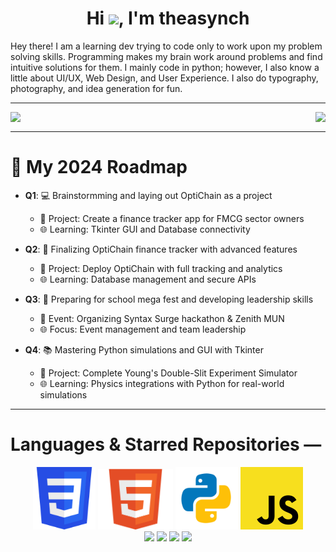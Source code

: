 <h1 align="center">Hi <img src="https://raw.githubusercontent.com/MartinHeinz/MartinHeinz/master/wave.gif" width="30px">, I'm theasynch</h1>


Hey there!
I am a learning dev trying to code only to work upon my problem solving skills. Programming makes my brain work around problems and find intuitive solutions for them.
I mainly code in python; however, I also know a little about UI/UX, Web Design, and User Experience.
I also do typography, photography, and idea generation for fun.


---

<div>
  <a href="">
    <img align="left" src="https://github-readme-stats.vercel.app/api?username=theasynch&theme=dark&hide=issues," />
  </a>
  <a href="">
    <img align="right" src="https://github-readme-stats.vercel.app/api/top-langs/?username=theasynch&theme=dark&layout=compact" />
  </a>
</div>

<br clear="both" />


---

# 📅 My 2024 Roadmap

- **Q1**: 💻 Brainstormming and laying out OptiChain as a project  
  - 🎯 Project: Create a finance tracker app for FMCG sector owners
  - 🌐 Learning: Tkinter GUI and Database connectivity  

- **Q2**: 💼 Finalizing OptiChain finance tracker with advanced features  
  - 🎯 Project: Deploy OptiChain with full tracking and analytics  
  - 🌐 Learning: Database management and secure APIs  

- **Q3**: 🚀 Preparing for school mega fest and developing leadership skills  
  - 🎯 Event: Organizing Syntax Surge hackathon & Zenith MUN  
  - 🌐 Focus: Event management and team leadership  

- **Q4**: 📚 Mastering Python simulations and GUI with Tkinter  
  - 🎯 Project: Complete Young's Double-Slit Experiment Simulator  
  - 🌐 Learning: Physics integrations with Python for real-world simulations  

---

# Languages & Starred Repositories —
<div align="center">
    <img src="assets/CSS3_logo.svg.png"  style="background: transparent; width:100px; height: auto;"/>
    <img src="assets/HTML5_logo_and_wordmark.svg.png" style="background: transparent; width:120px; height: auto;" />
    <img src="assets/Python-programming-logo-on-transparent-background-PNG (1).png" style="background: transparent; width:100px; height: auto;" />
    <img src="assets/Unofficial_JavaScript_logo_2.svg.png" style="width:100px; height: auto;" />
</div>

<div align="center">
    <a href="github.com/theasynch/OptiChain"><img src="https://github-readme-stats.vercel.app/api/pin/?username=theasynch&repo=OptiChain&show_owner=True&theme=dark"></a>
    <a href="github.com/theasynch/zenith_web"><img src="https://github-readme-stats.vercel.app/api/pin/?username=theasynch&repo=zenith_web&show_owner=True&theme=dark"></a>
    <a href="github.com/theasynch/thetranquilentmail"><img src="https://github-readme-stats.vercel.app/api/pin/?username=theasynch&repo=thetranquiltentmail&show_owner=True&theme=dark"></a> 
    <a href="github.com/theasynch/YDSE_Sim"><img src="https://github-readme-stats.vercel.app/api/pin/?username=theasynch&repo=YDSE_Sim&show_owner=True&theme=dark"></a>
    
</div>


